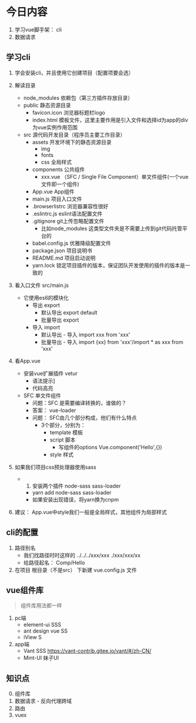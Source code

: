 # 今日内容
1. 学习vue脚手架： cli
2. 数据请求


## 学习cli
1. 学会安装cli，并且使用它创建项目（配置项要会选）
2. 解读目录
    - node_modules    依赖包（第三方插件存放目录）
    - public  静态资源目录
        - favicon.icon   浏览器标题栏logo
        - index.html  模板文件，这里主要作用是引入文件和选择id为app的div为vue实例作用范围
    - src  源代码开发目录（程序员主要工作目录）
        - assets  开发环境下的静态资源目录
            - img
            - fonts
            - css 全局样式
        - components  公共组件
            - xxx.vue    （SFC / Single File Component）单文件组件(一个vue文件即一个组件)
        - App.vue   App组件
        - main.js   项目入口文件
        - .browserlistrc     浏览器兼容性很好
        - .eslintrc.js   eslint语法配置文件
        - .gitignore     git上传忽略配置文件
            - 比如node_modules 这类型文件夹是不需要上传到git代码托管平台的
        - babel.config.js   优雅降级配置文件
        - package.json      项目说明书
        - README.md     项目启动说明
        - yarn.lock     锁定项目插件的版本，保证团队开发使用的插件的版本是一致的

3. 看入口文件  src/main.js 
    - 它使用es6的模块化
        - 导出   export
            - 默认导出   export default 
            - 批量导出   export 
        - 导入   import 
            - 默认导出 - 导入   import  xxx from 'xxx'
            - 批量导出 - 导入   import {xx} from 'xxx'/import * as xxx from 'xxx'
4. 看App.vue
    - 安装vue扩展插件  vetur 
        - 语法提示]
        - 代码高亮
    - SFC   单文件组件
        - 问题：SFC 是需要编译转换的，谁做的？
        - 答案： vue-loader   
        - 问题： SFC由几个部分构成，他们有什么特点
            - 3个部分，分别为：
                - template 模板 
                - script   脚本
                    - 写组件的options   Vue.component('Hello',{})
                - style    样式
5. 如果我们项目css预处理器使用sass
    - 1. 安装两个插件   node-sass  sass-loader 
        - yarn add node-sass sass-loader 
        - 如果安装出现错误，将yarn换为cnpm
6. 建议： App.vue中style我们一般是全局样式，其他组件为局部样式


## cli的配置 
1. 路径别名
    - 我们找路径时时这样的   ../../../xxx/xxx    ./xxx/xxx/xx
    - 给路径起名： Comp/Hello
2. 在项目 根目录（不是src） 下新建  vue.config.js 文件 


## vue组件库
> 组件库用法都一样
1. pc端
    - element-ui  SSS
    - ant design vue    SS
    - iView S
2. app端
    - Vant  SSS  https://vant-contrib.gitee.io/vant/#/zh-CN/
    - Mint-UI   妹子UI

## 知识点
0. 组件库
1. 数据请求 - 反向代理跨域
2. 路由
3. vuex
